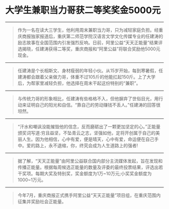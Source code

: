 # 大学生兼职当力哥获二等奖奖金5000元

--- 

> 作为一名在读大三学生，他利用周末兼职当力哥，只为减轻家庭负担。经重庆商报独家报道后，重庆第二师范学院汉语言文学文化传媒专业的任建涛的励志故事在全国范围内引发强烈反响。日前，阿里公益“天天正能量”结果评选揭晓，任建涛获得二等奖，重庆商报和“阿里公益”将联合奖励他5000元现金。

--- 

> 任建涛是个长相斯文、身材瘦弱的年轻小伙。从15岁开始，每到寒暑假，任建涛都会跟着父亲做力哥，体重不过105斤的他能扛起150斤。上了大学后，为帮家里减轻负担，他选择在周末干起这份特别的“兼职”。

--- 

> 与传统力哥的形象相比，任建涛有些格格不入，但他摒弃了世俗目光，用行动来证明自己的阳光和自信。“靠自己的劳动赚钱不丢人。”任建涛的回答很坦然。

--- 

> “汗水和嘲讽没能摧毁他的信念，反而磨砺出了一颗更加坚定的心。”正能量颁奖词写道:穷且益坚，不坠青云之志，坚强如他，定将开创属于自己的美丽人生。因为他相信，心中有爱，便是晴天，心中有爱，命运便在自己手中。爱的路上，永不退缩，你，终究会成为人生道路上的强者!

--- 

> 据了解，“天天正能量”由阿里公益联合国内部分主流媒体发起，旨在发现和传播正能量。根据每周候选正能量的数量及评委的最终投票结果，评选出若干奖项。每期大奖及特别奖，奖金额度为1万~10万元;小奖奖金额度为1000~1万元。

--- 


> 今年7月，重庆商报正式携手阿里公益“天天正能量”项目组，在重庆范围内征集并奖励社会正能量。